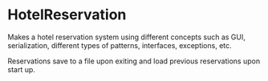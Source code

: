 # HotelReservation

Makes a hotel reservation system using different concepts such as GUI, serialization, different types of patterns,
interfaces, exceptions, etc.

Reservations save to a file upon exiting and load previous reservations upon start up.
